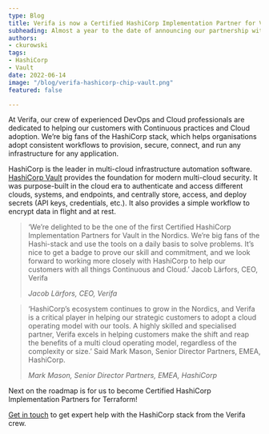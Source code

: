 ```yaml
---
type: Blog
title: Verifa is now a Certified HashiCorp Implementation Partner for Vault!
subheading: Almost a year to the date of announcing our partnership with HashiCorp, we have gained our Certified HashiCorp Implementation Partner for Vault.
authors:
- ckurowski
tags:
- HashiCorp
- Vault
date: 2022-06-14
image: "/blog/verifa-hashicorp-chip-vault.png"
featured: false

---
```


At Verifa, our crew of experienced DevOps and Cloud professionals are dedicated to helping our customers with Continuous practices and Cloud adoption. We’re big fans of the HashiCorp stack, which helps organisations adopt consistent workflows to provision, secure, connect, and run any infrastructure for any application.

HashiCorp is the leader in multi-cloud infrastructure automation software. [HashiCorp Vault](https://www.hashicorp.com/products/vault) provides the foundation for modern multi-cloud security. It was purpose-built in the cloud era to authenticate and access different clouds, systems, and endpoints, and centrally store, access, and deploy secrets (API keys, credentials, etc.). It also provides a simple workflow to encrypt data in flight and at rest.

> ‘We’re delighted to be the one of the first Certified HashiCorp Implementation Partners for Vault in the Nordics. We’re big fans of the Hashi-stack and use the tools on a daily basis to solve problems. It’s nice to get a badge to prove our skill and commitment, and we look forward to working more closely with HashiCorp to help our customers with all things Continuous and Cloud.’ Jacob Lärfors, CEO, Verifa
>
> <cite>Jacob Lärfors, CEO, Verifa</cite>

> ‘HashiCorp’s ecosystem continues to grow in the Nordics, and Verifa is a critical player in helping our strategic customers to adopt a cloud operating model with our tools. A highly skilled and specialised partner, Verifa excels in helping customers make the shift and reap the benefits of a multi cloud operating model, regardless of the complexity or size.’ Said Mark Mason, Senior Director Partners, EMEA, HashiCorp.
>
> <cite>Mark Mason, Senior Director Partners, EMEA, HashiCorp</cite>

Next on the roadmap is for us to become Certified HashiCorp Implementation Partners for Terraform!

[Get in touch](/contact/) to get expert help with the HashiCorp stack from the Verifa crew.
